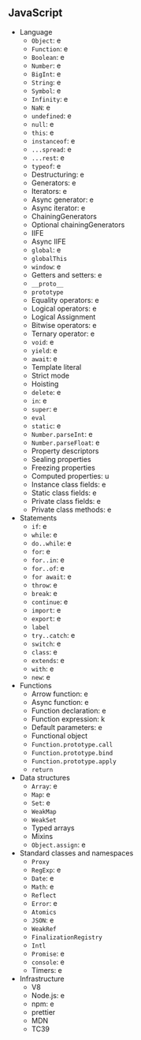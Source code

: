 ## JavaScript

- Language
  - `Object`: e
  - `Function`: e
  - `Boolean`: e
  - `Number`: e
  - `BigInt`: e
  - `String`: e
  - `Symbol`: e
  - `Infinity`: e
  - `NaN`: e
  - `undefined`: e
  - `null`: e
  - `this`: e
  - `instanceof`: e
  - `...spread`: e
  - `...rest`: e
  - `typeof`: e
  - Destructuring: e
  - Generators: e
  - Iterators: e
  - Async generator: e
  - Async iterator: e
  - ChainingGenerators
  - Optional chainingGenerators
  - IIFE
  - Async IIFE
  - `global`: e
  - `globalThis`
  - `window`: e
  - Getters and setters: e
  - `__proto__`
  - `prototype`
  - Equality operators: e
  - Logical operators: e
  - Logical Assignment
  - Bitwise operators: e
  - Ternary operator: e
  - `void`: e
  - `yield`: e
  - `await`: e
  - Template literal
  - Strict mode
  - Hoisting
  - `delete`: e
  - `in`: e
  - `super`: e
  - `eval`
  - `static`: e
  - `Number.parseInt`: e
  - `Number.parseFloat`: e
  - Property descriptors
  - Sealing properties
  - Freezing properties
  - Computed properties: u
  - Instance class fields: e
  - Static class fields: e
  - Private class fields: e
  - Private class methods: e
- Statements
  - `if`: e
  - `while`: e
  - `do..while`: e
  - `for`: e
  - `for..in`: e
  - `for..of`: e
  - `for await`: e
  - `throw`: e
  - `break`: e
  - `continue`: e
  - `import`: e
  - `export`: e
  - `label`
  - `try..catch`: e
  - `switch`: e
  - `class`: e
  - `extends`: e
  - `with`: e
  - `new`: e
- Functions
  - Arrow function: e
  - Async function: e
  - Function declaration: e
  - Function expression: k
  - Default parameters: e
  - Functional object
  - `Function.prototype.call`
  - `Function.prototype.bind`
  - `Function.prototype.apply`
  - `return`
- Data structures
  - `Array`: e
  - `Map`: e
  - `Set`: e
  - `WeakMap`
  - `WeakSet`
  - Typed arrays
  - Mixins
  - `Object.assign`: e
- Standard classes and namespaces
  - `Proxy`
  - `RegExp`: e
  - `Date`: e
  - `Math`: e
  - `Reflect`
  - `Error`: e
  - `Atomics`
  - `JSON`: e
  - `WeakRef`
  - `FinalizationRegistry`
  - `Intl`
  - `Promise`: e
  - `console`: e
  - Timers: e
- Infrastructure
  - V8
  - Node.js: e
  - npm: e
  - prettier
  - MDN
  - TC39


